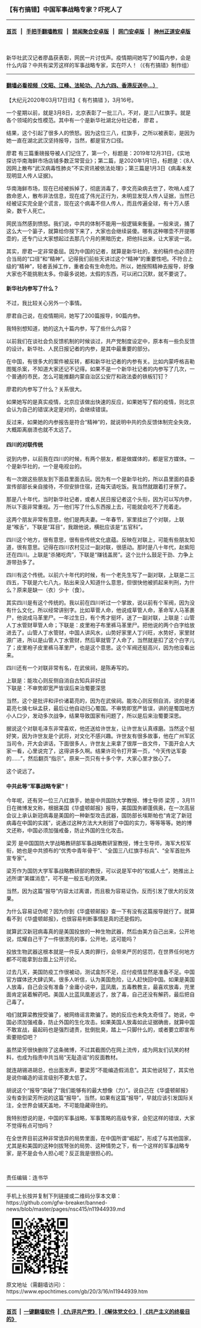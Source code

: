 ### 【有冇搞错】中国军事战略专家？吓死人了
------------------------

#### [首页](https://github.com/gfw-breaker/banned-news/blob/master/README.md) &nbsp;&nbsp;|&nbsp;&nbsp; [手把手翻墙教程](https://github.com/gfw-breaker/guides/wiki) &nbsp;&nbsp;|&nbsp;&nbsp; [禁闻聚合安卓版](https://github.com/gfw-breaker/bn-android) &nbsp;&nbsp;|&nbsp;&nbsp; [网门安卓版](https://github.com/oGate2/oGate) &nbsp;&nbsp;|&nbsp;&nbsp; [神州正道安卓版](https://github.com/SzzdOgate/update) 



<div><img alt="" class="aligncenter wp-post-image" src="https://i.epochtimes.com/assets/uploads/2020/03/WhatsApp-Image-2020-03-16-at-8.37.28-AM-600x400.jpeg"/>
<div class="red16 caption">
 <p>
  新华社武汉记者廖晶获表彰，网民一片讨伐声。疫情期间她写了90篇内参，会是什么内容？中共有梁芳这样的军事战略专家，实在吓人！（《有冇搞错》制作组）
 </p>
</div>
</div><hr/>

#### [翻墙必看视频（文昭、江峰、法轮功、八九六四、香港反送中...）](https://github.com/gfw-breaker/banned-news/blob/master/pages/link3.md)

<div><p>
 【大纪元2020年03月17日讯】《
 <ok href="https://www.epochtimes.com/gb/tag/%E6%9C%89%E5%86%87%E6%90%9E%E9%94%99.html">
  有冇搞错
 </ok>
 》，3月16号。
</p>
<p>
 一个星期以前，就是3月8日，北京表彰了一批三八，不对，是三八红旗手。就是各个领域的女性模范。其中有一个是新华社湖北分社记者，
 <ok href="https://www.epochtimes.com/gb/tag/%E5%BB%96%E5%90%9B.html">
  廖君
 </ok>
 。
</p>
<p>
 结果，这个引起了很多人的愤怒。因为这位三八，红旗手，之所以被表彰，是因为她一直在湖北武汉坚持报导，当然，都是官方口径。
</p>
<p>
</p>
<p>
 <ok href="https://www.epochtimes.com/gb/tag/%E5%BB%96%E5%90%9B.html">
  廖君
 </ok>
 有三篇重磅报导被人们记住了，第一个，标题是：2019年12月31日，《实地探访华南海鲜市场店铺多数正常营业》；第二篇，是2020年1月1日，标题是：《8人因网上散布“武汉病毒性肺炎”不实资讯被依法处理》；第三篇是1月3日《病毒未发现明显人传人证据》。
</p>
<p>
 华南海鲜市场，现在已经被拆掉了，彻底消毒了，李文亮染病去世了，吹哨人成了救命恩人，散布非法信息，现在成了伟光正行为，未明显发现人传人证据，当然已经被证实完全是个谎言，现在这个病毒不但人传人，而且传遍全球，有十万人感染，数千人死亡。
</p>
<p>
 网民当然感到愤怒。我们说，中共的体制不能用一般逻辑来衡量。一般来说，捅了这么大一个篓子，就算给你按下来了，大家也会继续装傻。哪有这种哪壶不开提哪壶的，还专门让大家想起过去那几个月的黑暗历史，把他抖出来，让大家说一说。
</p>
<p>
 其实，廖君一定非常委屈。因为中国的记者，就算是新华社的，发的稿件也必须符合当局的“口径”和“精神”。记得我们前些天讲过这个“精神”的重要性吧。不符合上级的“精神”，轻者丢掉工作，重者会有生命危险。所以，她按照精神去报导，好像大家也不能挑剔太多。你最多说她，太假的东西，可以闭口沉默，就不要说了。
</p>
<h4>
 新华社内参写了什么？
</h4>
<p>
 不过，我比较关心另外一个事情。
</p>
<p>
 廖君自己说，在疫情期间，她写了200篇报导，90篇内参。
</p>
<p>
 我特别想知道，她的这九十篇内参，写了些什么内容？
</p>
<p>
 以前我们在谈社会负反馈机制的时候谈过，共产党制度设定中，原本有一些负反馈的设计。新华社、人民日报记者的内参，是其中最重要的部分。
</p>
<p>
 在中国，有很多大的案件被反转，都和新华社记者的内参有关。比如内蒙呼格吉勒图冤杀案，不知道大家还记不记得。如果不是一个新华社记者的内参写了几次，一个普通的市民，怎么可能推翻内蒙自治区公安厅和政法委的铁板钉钉？
</p>
<p>
 廖君的内参写了什么？关系很大。
</p>
<p>
 如果她写的是真实疫情，北京应该做出快速的反应，如果她写了假的疫情，则北京会认为自己的错误决定是对的，会继续错误。
</p>
<p>
 反过来，如果她的内参报告是符合“精神”的，就说明中共的负反馈体制完全失效，大概距离崩溃也就不太远了。
</p>
<h4>
 四川的对联传统
</h4>
<p>
 说到内参，以前我在四川的时候，有两个朋友，都是做媒体的，都是官方媒体。一个是新华社的，一个是电视台的。
</p>
<p>
 有一次跟这些朋友到下面县里面去玩。因为有一个是新华社的，所以县里面的县委宣传部部长亲自接待，不但安排住宿，还每天请吃饭。我当然就跟着打牙祭了。
</p>
<p>
 那是八十年代，当时新华社记者，或者人民日报记者这个头衔，因为可以写内参，所以下面非常重视。万一他们写了什么东西报上去，可能就会吃不了兜着走。
</p>
<p>
 这两个朋友非常有意思，他们是两夫妻。一年春节，家里挂出了个对联，上联是“喉舌”，下联是“耳目”，我跟他说，横批应该是“五官科”。
</p>
<p>
 四川这个地方，很有意思，很有些传统文化底蕴。反映在对联上，可能有些朋友知道，很有意思。记得在四川农村见过一副对联，很感动。那时是八十年代，赵紫阳还在四川。上联是“杀猪吃肉”，下联是“赚钱盖房”。这个比什么鼓足干劲、力争上游带劲多了。
</p>
<p>
 四川有这个传统。以前六十年代的时候，有一个老先生写了一副对联，上联是二三四五，下联是六七八九，贴出来没人知道什么意思，但很快他被抓起来判刑，为什么？原来是缺一（衣）少十（食）。
</p>
<p>
 其实四川是有这个传统的。我以前在四川听过一个掌故，说以前有个军阀，因为没有什么文化，所以经常讲别字。比如草菅人命，他说成草管人命，革命军人马革裹尸，他说成马革里尸。一年过生日，有个秀才挺坏，送了一副对联，上联是：山管人丁水管财草管人命；下联是：皮里袍子布里裤马革里尸。把他说的两个白字给放进去了。山管人丁水管财，中国人讲风水，山势好家里人丁兴旺，水势好，家里财源广进，所以是山管人丁水管财，然后草就管了人命了，当然就是扣了这个白字儿了；皮里袍子皮里裤马革里尸，也是这个意思。这个军阀还挺高兴，因为他没看出来。
</p>
<p>
 四川还有一个对联非常有名，在武侯祠，是陈寿写的。
</p>
<p>
 上联是：能攻心则反侧自消自古知兵非好战
 <br/>
 下联是：不审势即宽严皆误后来治蜀要深思
</p>
<p>
 当然，这个是批评和评价诸葛亮的，因为在武侯祠。能攻心则反侧自消，说的是诸葛亮七擒七纵孟获，最后让他自动归心蜀国。不审势即宽严皆误，讲的是蜀国地方小人口少，发动多次战争，结果导致国家有问题了，所以是后来治蜀要深思。
</p>
<p>
 据说这个对联毛泽东非常喜欢，他还送给许世友，让许世友认真琢磨。当然这个挺好笑，因为许世友是个武将，对文化不感兴趣。许世友有很多故事，他在广州军区当司令，开大会讲话，下面很多人，许世友上来拿了很厚一沓文件，下面开会人大家一看，心里说完了，这得讲多久啊。结果许司令打开第一页，“今天传达军委的……”，然后翻页“指示”。原来一页只有十多个字，大家心里才放心了。
</p>
<p>
 这个说远了。
</p>
<h4>
 中共此等“军事战略专家”！
</h4>
<p>
 今年呢，还有另一位三八红旗手，她是中共国防大学教授、博士导师
 <ok href="https://www.epochtimes.com/gb/tag/%E6%A2%81%E8%8A%B3.html">
  梁芳
 </ok>
 ，3月11日在微博发文称，根据美国《华盛顿邮报》报导，美国国务卿蓬佩奥，在一次高层会议上承认新冠病毒是美国的一种新型攻击武器，国防部长埃斯帕也“肯定了新冠病毒在中国的实践”，说通过这种方法大大削弱了中国的实力，等等等等。她的博文还称，中国必须加强戒备，防止外国的生化攻击。
</p>
<p>
 <ok href="https://www.epochtimes.com/gb/tag/%E6%A2%81%E8%8A%B3.html">
  梁芳
 </ok>
 是中国国防大学战略教研部军事战略教研室教授，博士生导师，海军大校军衔，她也是中共颁布的“优秀中青年骨干”、“全国三八红旗手标兵”、“全军首批外宣专家”。
</p>
<p>
 梁芳作为国防大学军事战略教研部的教授，可以说是军中的“权威人士”，她推出上述所谓“美媒消息”，可不是一般五毛的效果。
</p>
<p>
 当然，因为这篇“报导”内容太过离谱，而且极为容易证伪，反而引发了很大的反效果。
</p>
<p>
 为什么容易证伪呢？因为你到《华盛顿邮报》查一下有没有这篇报导就行了。就算看不到《华盛顿邮报》，也很容易判断事情是真的还是假的。
</p>
<p>
 就算武汉新冠病毒真的是美国投放的一种生物武器，然后由美方自己出来，公开地说，炫耀自己干了一件很漂亮的事，公开地，这可能吗？
</p>
<p>
 投放生物武器这根本就是一件反人类的罪行，会带来严厉的惩罚，在世界任何地方都不可能拿到台面上公开讨论。
</p>
<p>
 过去几天，美国防疫工作很被动，测试盒剂不足，应付疫情显然是准备不足。中国官方媒体还大肆讥笑。很多人听信，认为美国危险，让人赶快回中国。如果是美国人放毒，自己会没有准备？金庸小说中，蓝凤凰，五毒教教主，最喜欢放毒，兜里面肯定装着解药吧。美国人比蓝凤凰差远了，放了毒，自己还没有解药，最后把自己毒了。
</p>
<p>
 咱们就算梁教授受骗了，被网络谣言欺骗了。她的反应也未免太奇怪了。她说，中国必须加强戒备，防止外国的生化攻击。如果美国人放毒如此证据确凿，就算中国不敢宣战，最起码也是强烈谴责，批倒批臭，踏上一只脚什么的，或者要立即宣布索要赔偿吧？
</p>
<p>
 虽然梁芳很快删除了这条微博，不过其截图仍在网上流传，成为网友们讥笑的材料，也成为指责中共当局“无耻造谣”的反面教材。
</p>
<p>
 就连胡锡进胡总，也出面发声，要梁芳“不能编造假消息”。其实他说轻了，其实他是说你编造的谣言级别不要太低了。
</p>
<p>
 胡说这个“报导”突破了“我们能够有的最大想像（力）”。说自己在《华盛顿邮报》没有查到梁芳所说的这篇“报导”。当然，如果有这篇“报导”，早就应该引发国际关注，全世界会铺天盖地，不可能隐藏得住的。
</p>
<p>
 我特别想说的是，中国的军事战略，军事策略的高级专家，会犯这样的错误，大家不觉得有点可怕吗？
</p>
<p>
 在全世界目前这种非常诡异的局势里面，在中国所谓“崛起”，形成了与其他国家，尤其是和美国的这种剑拔弩张的局势、这种情势之下，有一个这样的军事战略专家，是不是会令人担心呢？反正我是很担心的。
</p>
<p>
 <ok href="http://i.epochtimes.com/assets/uploads/2020/03/WhatsApp-Image-2020-02-25-at-7.05.58-AM-5.jpeg">
  <img alt="" class="aligncenter size-large wp-image-11944951" src="http://i.epochtimes.com/assets/uploads/2020/03/WhatsApp-Image-2020-02-25-at-7.05.58-AM-5-600x337.jpeg"/>
 </ok>
</p>
<p>
 责任编辑：连书华
</p>
</div>
<hr/>
手机上长按并复制下列链接或二维码分享本文章：<br/>
https://github.com/gfw-breaker/banned-news/blob/master/pages/nsc415/n11944939.md <br/>
<a href='https://github.com/gfw-breaker/banned-news/blob/master/pages/nsc415/n11944939.md'><img src='https://github.com/gfw-breaker/banned-news/blob/master/pages/nsc415/n11944939.md.png'/></a> <br/>
原文地址（需翻墙访问）：https://www.epochtimes.com/gb/20/3/16/n11944939.htm


------------------------
#### [首页](https://github.com/gfw-breaker/banned-news/blob/master/README.md) &nbsp;|&nbsp; [一键翻墙软件](https://github.com/gfw-breaker/nogfw/blob/master/README.md) &nbsp;| [《九评共产党》](https://github.com/gfw-breaker/9ping.md/blob/master/README.md#九评之一评共产党是什么) | [《解体党文化》](https://github.com/gfw-breaker/jtdwh.md/blob/master/README.md) | [《共产主义的终极目的》](https://github.com/gfw-breaker/gczydzjmd.md/blob/master/README.md)


<img src='http://gfw-breaker.win/banned-news/pages/nsc415/n11944939.md' width='0px' height='0px'/>